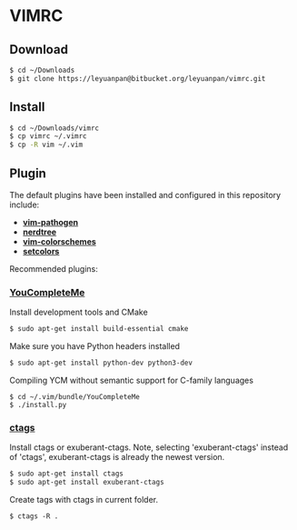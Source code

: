 # VIMRC #

## Download ##
```bash
$ cd ~/Downloads
$ git clone https://leyuanpan@bitbucket.org/leyuanpan/vimrc.git
```

## Install ##
```bash
$ cd ~/Downloads/vimrc
$ cp vimrc ~/.vimrc
$ cp -R vim ~/.vim
```

## Plugin ##
The default plugins have been installed and configured in this repository include:

* [**vim-pathogen**](https://github.com/tpope/vim-pathogen)
* [**nerdtree**](https://github.com/scrooloose/nerdtree)
* [**vim-colorschemes**](https://github.com/flazz/vim-colorschemes)
* [**setcolors**](http://vim.wikia.com/wiki/Switch_color_schemes)

Recommended plugins:

### [**YouCompleteMe**](https://github.com/Valloric/YouCompleteMe) ###
Install development tools and CMake
```bash
$ sudo apt-get install build-essential cmake
```
Make sure you have Python headers installed
```bash
$ sudo apt-get install python-dev python3-dev
```
Compiling YCM without semantic support for C-family languages
```
$ cd ~/.vim/bundle/YouCompleteMe
$ ./install.py
```

### [**ctags**](http://ctags.sourceforge.net/) ###
Install ctags or exuberant-ctags. Note, selecting 'exuberant-ctags' instead of 'ctags', exuberant-ctags is already the newest version.
```bash
$ sudo apt-get install ctags
$ sudo apt-get install exuberant-ctags
```
Create tags with ctags in current folder.
```
$ ctags -R .
```